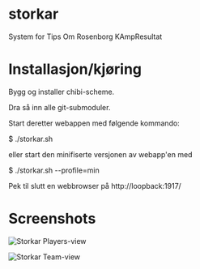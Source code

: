 # storkar

System for Tips Om Rosenborg KAmpResultat

# Installasjon/kjøring

Bygg og installer chibi-scheme.

Dra så inn alle git-submoduler.

Start deretter webappen med følgende kommando:

 $ ./storkar.sh

eller start den minifiserte versjonen av webapp'en med

 $ ./storkar.sh --profile=min

Pek til slutt en webbrowser på http://loopback:1917/

# Screenshots

![Storkar Players-view](http://rosenborgsupportersoftware.github.io/images/storkar_players.jpg)

![Storkar Team-view](http://rosenborgsupportersoftware.github.io/images/storkar_teams.png)
